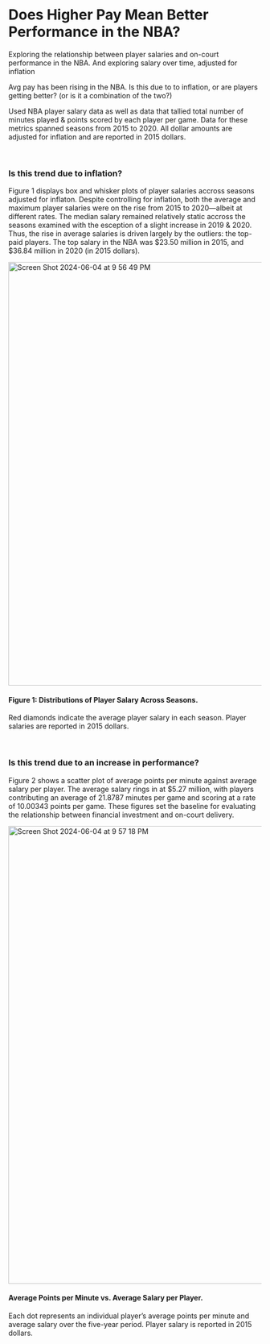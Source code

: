 # Does Higher Pay Mean Better Performance in the NBA?
Exploring the relationship between player salaries and on-court performance in the NBA.
And exploring salary over time, adjusted for inflation

Avg pay has been rising in the NBA.  Is this  due to to inflation, or are players getting better? (or is it a combination of the two?)

Used NBA player salary data as well as data that tallied total number of minutes played & points scored by each player per game.
Data for these metrics spanned seasons from 2015 to 2020.
All dollar amounts are adjusted for inflation and are reported in 2015 dollars. 

</br>

### Is this trend due to inflation?

Figure 1 displays box and whisker plots of player salaries accross seasons adjusted for inflaton.
Despite controlling for inflation, both the average and maximum player salaries were on the rise from 2015 to 2020—albeit at different rates. 
The median salary remained relatively static accross the seasons examined with the esception of a slight increase in 2019 & 2020.  Thus, the rise in average salaries is driven largely by the outliers: the top-paid players. The top salary in the NBA was $23.50 million in 2015, and $36.84 million in 2020 (in 2015 dollars). 


<img width="841" alt="Screen Shot 2024-06-04 at 9 56 49 PM" src="https://github.com/camilledamore/Pay-vs-Performance-in-NBA/assets/157072047/7104f68c-d16f-44b4-9c99-71419479509d">

#### Figure 1: Distributions of Player Salary Across Seasons. 
Red diamonds indicate the average player salary in each season. Player salaries are reported in 2015 dollars.

</br>

### Is this trend due to an increase in performance? 

Figure 2 shows a scatter plot of average points per minute against average salary per player. 
The average salary rings in at $5.27 million, with players contributing an average of 21.8787 minutes per game and scoring at a rate of 10.00343 points per game. These figures set the baseline for evaluating the relationship between financial investment and on-court delivery.

<img width="909" alt="Screen Shot 2024-06-04 at 9 57 18 PM" src="https://github.com/camilledamore/Pay-vs-Performance-in-NBA/assets/157072047/39e9fca7-30f7-4969-ae93-645c96803067">

#### Average Points per Minute vs. Average Salary per Player.
Each dot represents an individual player’s average points per minute and average salary over the five-year period. Player salary is reported in 2015 dollars.

